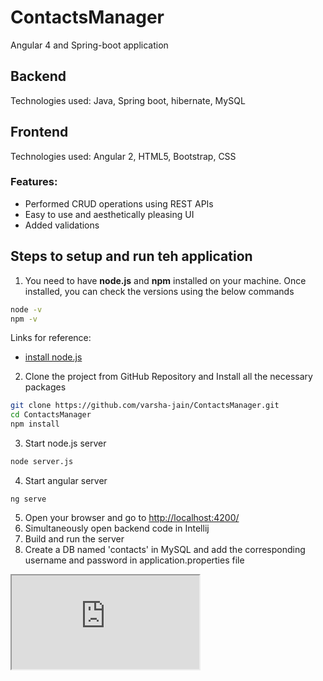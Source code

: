 # ContactsManager
Angular 4 and Spring-boot application

## Backend 
Technologies used: Java, Spring boot, hibernate, MySQL

## Frontend
Technologies used: Angular 2, HTML5, Bootstrap, CSS

### Features:
- Performed CRUD operations using REST APIs
- Easy to use and aesthetically pleasing UI
- Added validations

## Steps to setup and run teh application
1. You need to have **node.js** and **npm** installed on your machine. Once installed, you can check the versions using the below commands

```sh
node -v
npm -v
```
Links for reference:
* [install node.js](https://nodejs.org/en/download/)

2. Clone the project from GitHub Repository and Install all the necessary packages
```sh
git clone https://github.com/varsha-jain/ContactsManager.git
cd ContactsManager
npm install
```
3. Start node.js server
```sh
node server.js
```

4. Start angular server
```
ng serve
```
5. Open your browser and go to [http://localhost:4200/](http://localhost:4200/)
6. Simultaneously open backend code in Intellij
7. Build and run the server
8. Create a DB named 'contacts' in MySQL and add the corresponding username and password in application.properties file

<iframe src="https://i.imgur.com/a/srmWcbK.gif"></iframe>

